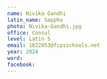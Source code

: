 ```yaml
---
name: Nivika Gandhi
latin_name: Sappho
photo: Nivika-Gandhi.jpg
office: Consul
level: Latin 5
email: 1822853@fcpsschools.net
year: 2024
word: 
facebook: 
---
```


